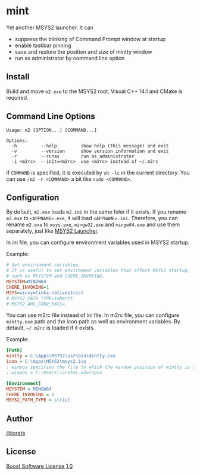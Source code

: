 # mint
Yet another MSYS2 launcher. It can
* suppress the blinking of Command Prompt window at startup
* enable taskbar pinning
* save and restore the position and size of mintty window
* run as administrator by command line option

## Install
Build and move `m2.exe` to the MSYS2 root. Visual C++ 14.1 and CMake is required.

## Command Line Options
``` Shell
Usage: m2 [OPTION...] [COMMAND...]

Options:
  -h         --help         show help (this message) and exit
  -v         --version      show version information and exit
  -r         --runas        run as administrator
  -i <m2rc>  --init=<m2rc>  use <m2rc> instead of ~/.m2rc
```
If `COMMAND` is specified, it is executed by `sh -lc` in the current directory. You can use `/m2 -r <COMMAND>` a bit like `sudo <COMMAND>`.

## Configuration
By default, `m2.exe` loads `m2.ini` in the same foler if it exists. If you rename `m2.exe` to `<APPNAME>.exe`, it will load `<APPNAME>.ini`. Therefore, you can rename `m2.exe` to `msys.exe`, `mingw32.exe` and `mingw64.exe` and use them separately, just like [MSYS2 Launcher](https://github.com/elieux/msys2-launcher).

In ini file, you can configure environment variables used in MSYS2 startup.

Example:
```INI
# Set environment variables.
# It is useful to set enviroment variables that affect MSYS2 startup,
# such as MSYSTEM and CHERE_INVOKING.
MSYSTEM=MINGW64
CHERE_INVOKING=1
MSYS=winsymlinks:nativestrict
# MSYS2_PATH_TYPE=inherit
# MSYS2_ARG_CONV_EXCL=
```
You can use m2rc file instead of ini file. In m2rc file, you can configure `mintty.exe` path and the icon path as well as environment variables. By default, `~/.m2rc` is loaded if it exists.

Example:
```INI
[Path]
mintty = C:\Apps\MSYS2\usr\bin\mintty.exe
icon = C:\Apps\MSYS2\msys2.ico
; winpos specifies the file to which the window position of mintty is saved.
; winpos = C:\Users\iorate\.m2winpos

[Environment]
MSYSTEM = MINGW64
CHERE_INVOKING = 1
MSYS2_PATH_TYPE = strict
```
## Author
[@iorate](https://twitter.com/iorate)

## License
[Boost Software License 1.0](http://www.boost.org/LICENSE_1_0.txt)

